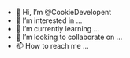 - 👋 Hi, I’m @CookieDevelopent
- 👀 I’m interested in ...
- 🌱 I’m currently learning ...
- 💞️ I’m looking to collaborate on ...
- 📫 How to reach me ...

<!---
CookieDevelopent/CookieDevelopent is a Team run by @KadinCooie
--->
